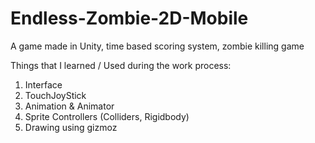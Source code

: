 # Endless-Zombie-2D-Mobile
A game made in Unity, 
time based scoring system, zombie killing game

Things that I learned / Used during the work process:

1. Interface
2. TouchJoyStick
3. Animation & Animator
4. Sprite Controllers (Colliders, Rigidbody)
5. Drawing using gizmoz
